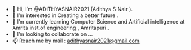 - 👋 Hi, I’m @ADITHYASNAIR2021 (Adithya S Nair ).
- 👀 I’m interested in Creating a better future .
- 🌱 I’m currently learning Computer Science and Artificial intelligence at Amrita inst.of engineering , Amritapuri .
- 💞️ I’m looking to collaborate on ...
- 📫 Reach me by mail : adithyasnair2021@gmail.com

<!---
ADITHYASNAIR2021/ADITHYASNAIR2021 is a ✨ special ✨ repository because its `README.md` (this file) appears on your GitHub profile.
You can click the Preview link to take a look at your changes.
--->
